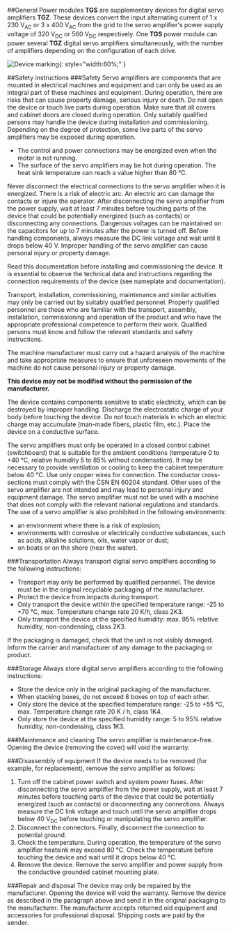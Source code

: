 ##General
Power modules **TGS** are supplementary devices for digital servo amplifiers **TGZ**.
These devices convert the input alternating current of 1 x 230 V<sub>AC</sub> or 3 x 400 V<sub>AC</sub> from the grid to the servo amplifier's power supply voltage of 320 V<sub>DC</sub> or 560 V<sub>DC</sub> respectively.
One **TGS** power module can power several **TGZ** digital servo amplifiers simultaneously, with the number of amplifiers depending on the configuration of each drive.

![Device marking](../../../../source/img/markingTGS.en.svg){: style="width:60%;" }

##Safety instructions
###Safety
Servo amplifiers are components that are mounted in electrical machines and equipment and can only be used as an integral part of these machines and equipment.
During operation, there are risks that can cause property damage, serious injury or death. Do not open the device or touch live parts during operation.
Make sure that all covers and cabinet doors are closed during operation.
Only suitably qualified persons may handle the device during installation and commissioning.
Depending on the degree of protection, some live parts of the servo amplifiers may be exposed during operation.

- The control and power connections may be energized even when the motor is not running.
- The surface of the servo amplifiers may be hot during operation. The heat sink temperature can reach a value higher than 80 °C.

Never disconnect the electrical connections to the servo amplifier when it is energized.
There is a risk of electric arc.
An electric arc can damage the contacts or injure the operator.
After disconnecting the servo amplifier from the power supply, wait at least 7 minutes before touching parts of the device that could be potentially energized (such as contacts) or disconnecting any connections.
Dangerous voltages can be maintained on the capacitors for up to 7 minutes after the power is turned off.
Before handling components, always measure the DC link voltage and wait until it drops below 40 V.
Improper handling of the servo amplifier can cause personal injury or property damage.   

Read this documentation before installing and commissioning the device.
It is essential to observe the technical data and instructions regarding the connection requirements of the device (see nameplate and documentation).   

Transport, installation, commissioning, maintenance and similar activities may only be carried out by suitably qualified personnel.
Properly qualified personnel are those who are familiar with the transport, assembly, installation, commissioning and operation of the product and who have the appropriate professional competence to perform their work.
Qualified persons must know and follow the relevant standards and safety instructions.    

The machine manufacturer must carry out a hazard analysis of the machine and take appropriate measures to ensure that unforeseen movements of the machine do not cause personal injury or property damage.

**This device may not be modified without the permission of the manufacturer.**

The device contains components sensitive to static electricity, which can be destroyed by improper handling.
Discharge the electrostatic charge of your body before touching the device.
Do not touch materials in which an electric charge may accumulate (man-made fibers, plastic film, etc.).
Place the device on a conductive surface.   

The servo amplifiers must only be operated in a closed control cabinet (switchboard) that is suitable for the ambient conditions (temperature 0 to +40 °C, relative humidity 5 to 85% without condensation).
It may be necessary to provide ventilation or cooling to keep the cabinet temperature below 40 °C.
Use only copper wires for connection.
The conductor cross-sections must comply with the ČSN EN 60204 standard.
Other uses of the servo amplifier are not intended and may lead to personal injury and equipment damage.
The servo amplifier must not be used with a machine that does not comply with the relevant national regulations and standards.
The use of a servo amplifier is also prohibited in the following environments:

- an environment where there is a risk of explosion;
- environments with corrosive or electrically conductive substances, such as acids, alkaline solutions, oils, water vapor or dust;
- on boats or on the shore (near the water).

###Transportation
Always transport digital servo amplifiers according to the following instructions:

- Transport may only be performed by qualified personnel. The device must be in the original recyclable packaging of the manufacturer.
- Protect the device from impacts during transport.
- Only transport the device within the specified temperature range: -25 to +70 °C, max. Temperature change rate 20 K/h, class 2K3.
- Only transport the device at the specified humidity: max. 95% relative humidity, non-condensing, class 2K3.

If the packaging is damaged, check that the unit is not visibly damaged. Inform the carrier and manufacturer of any damage to the packaging or product.

###Storage
Always store digital servo amplifiers according to the following instructions:

- Store the device only in the original packaging of the manufacturer.
- When stacking boxes, do not exceed 8 boxes on top of each other.
- Only store the device at the specified temperature range: -25 to +55 °C, max. Temperature change rate 20 K / h, class 1K4.
- Only store the device at the specified humidity range: 5 to 95% relative humidity, non-condensing, class 1K3.

###Maintenance and cleaning
The servo amplifier is maintenance-free. Opening the device (removing the cover) will void the warranty.

###Disassembly of equipment
If the device needs to be removed (for example, for replacement), remove the servo amplifier as follows:

1. Turn off the cabinet power switch and system power fuses.
   After disconnecting the servo amplifier from the power supply, wait at least 7 minutes before touching parts of the device that could be potentially energized (such as contacts) or disconnecting any connections. 
   Always measure the DC link voltage and touch until the servo amplifier drops below 40 V<sub>DC</sub> before touching or manipulating the servo amplifier.
2. Disconnect the connectors. Finally, disconnect the connection to potential ground.
3. Check the temperature.
   During operation, the temperature of the servo amplifier heatsink may exceed 80 °C.
   Check the temperature before touching the device and wait until it drops below 40 °C.
4. Remove the device.
   Remove the servo amplifier and power supply from the conductive grounded cabinet mounting plate.
	
###Repair and disposal
The device may only be repaired by the manufacturer.
Opening the device will void the warranty.
Remove the device as described in the paragraph above and send it in the original packaging to the manufacturer.
The manufacturer accepts returned old equipment and accessories for professional disposal.
Shipping costs are paid by the sender.